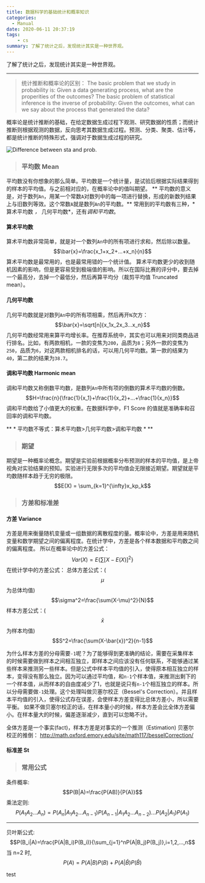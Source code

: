 ```yaml
---
title: 数据科学的基础统计和概率知识
categories:
  - Manual
date: 2020-06-11 20:37:19
tags:
    - cs
summary: 了解了统计之后，发现统计其实是一种世界观。
---
```

了解了统计之后，发现统计其实是一种世界观。

---

>统计推断和概率论的区别：
The basic problem that we study in probability is: Given a data generating process, what are the properities of the outcomes? 
The basic problem of statistical inference is the inverse of probability: Given the outcomes, what can we say about the process that generated the data?

概率论是统计推断的基础，在给定数据生成过程下观测、研究数据的性质；而统计推断则根据观测的数据，反向思考其数据生成过程。预测、分类、聚类、估计等，都是统计推断的特殊形式，强调对于数据生成过程的研究。

![Difference between sta and prob.](https://betterexplained.com/wp-content/uploads/2012/09/probability_vs_stats.png)

>### 平均数 Mean 

平均数没有你想象的那么简单。平均数是一个统计量，是试验后根据实际结果得到的样本的平均值。与之前相对应的，在概率论中的值叫期望。
** 平均数的意义是，对于数列<code>An</code>，用某一个常数<code>A</code>对数列中的每一项进行替换，形成的新数列结果上与旧数列等效。这个常数<code>A</code>就是数列<code>An</code>的平均数。**
常用到的平均数有三种，* 算术平均数 *，* 几何平均数*，还有*调和平均数*。

#### 算术平均数
算术平均数非常简单，就是对一个数列<code>An</code>中的所有项进行求和，然后除以数量。
$$\bar{x}=\frac{x_1+x_2+...+x_n}{n}$$
算术平均数是最常用的，也是最常用错的一个统计值。
算术平均数更少的收到随机因素的影响，但是更容易受到极端值的影响。所以在国际比赛的评分中，要去掉一个最高分，去掉一个最低分，然后再算平均分（裁剪平均值 Truncated mean）。

#### 几何平均数
几何平均数就是对数列<code>An</code>中的所有项相乘，然后再开<code>N</code>次方：
$$\bar{x}=\sqrt[n]{x_1x_2x_3...x_n}$$
几何平均数经常用来算平均增长率。在推荐系统中，其实也可以用来对同类商品进行排名。比如，有两款相机，一款的变焦为<code>200</code>，品质为<code>8</code>；另外一款的变焦为<code>250</code>，品质为<code>6</code>，对这两款相机排名的话，可以用几何平均数。第一款的结果为<code>40</code>，第二款的结果为<code>38.7</code>。

#### 调和平均数 Harmonic mean
调和平均数又称倒数平均数，是数列<code>An</code>中所有项的倒数的算术平均数的倒数。
$$H=\frac{n}{\frac{1}{x_1}+\frac{1}{x_2}+...+\frac{1}{x_n}}$$
调和平均数给了小值更大的权重。在数据科学中，F1 Score 的值就是准确率和召回率的调和平均数。

** * 平均数不等式：算术平均数>几何平均数>调和平均数 * **

>### 期望

期望是一种概率论概念。期望是实验前根据概率分布预测的样本的平均值，是上帝视角对实验结果的预知。实验进行无限多次的平均值会无限接近期望。期望就是平均数随样本趋于无穷的极限。  
$$E(X) = \sum_{k=1}^{\infty}x_kp_k$$

>### 方差和标准差

#### 方差 Variance
方差是用来衡量随机变量或一组数据的离散程度的量。概率论中，方差是用来随机变量和数学期望之间的偏离程度。在统计学中，方差是各个样本数据和平均数之间的偏离程度。
所以在概率论中的方差公式：
$$Var(X)=E\{\sum[X-E(X)]^2\}$$
在统计学中的方差公式：
总体方差公式：($$\mu$$为总体均值)
$$\sigma^2=\frac{\sum(X-\mu)^2}{N}$$
样本方差公式：($$\bar{x}$$为样本均值)
$$S^2=\frac{\sum(X-\bar{x})^2}{n-1}$$

为什么样本方差的分母需要<code>-1</code>呢？为了能够得到更准确的结论，需要在采集样本的时候需要做到样本之间相互独立，即样本之间应该没有任何联系，不能够通过某些样本来推测另一些样本。但是公式中样本平均值的引入，使得原本相互独立的样本，变得没有那么独立。因为可以通过平均值，和<code>n-1</code>个样本值，来推测出剩下的一个样本值，从而样本的自由度减少了1，也就是说只有<code>n-1</code>个相互独立的样本。所以分母需要做<code>-1</code>处理。这个处理叫做贝塞尔校正（Bessel's Correction）。并且样本平均值的引入，使得公式存在误差，会使样本方差变得比总体方差小，所以需要平衡。
如果不做贝塞尔校正的话，在样本量小的时候，样本方差会比全体方差偏小。在样本量大的时候，偏差逐渐减少，直到可以忽略不计。

全体方差是一个事实(fact)，样本方差是对事实的一个推测（Estimation)
贝塞尔校正的推倒： http://math.oxford.emory.edu/site/math117/besselCorrection/


#### 标准差 St


>### 常用公式

条件概率: $$P(B|A)=\frac{P(AB)}{P(A)}$$
乘法定则: $$P(A_1A_2...A_n)=P(A_n|A_1A_2...A_{n-1})P(A_{n-1}|A_1A_2...A_{n-2})...P(A_2|A_1)P(A_1)$$

---

贝叶斯公式: $$P(B_i|A)=\frac{P(A|B_i)P(B_i)}{\sum_{j=1}^nP(A|B_j)P(B_j)},i=1,2,...,n$$
当 n=2 时, $$P(A)=P(A|B)P(B)+P(A|\bar{B})P(\bar{B})$$

test
